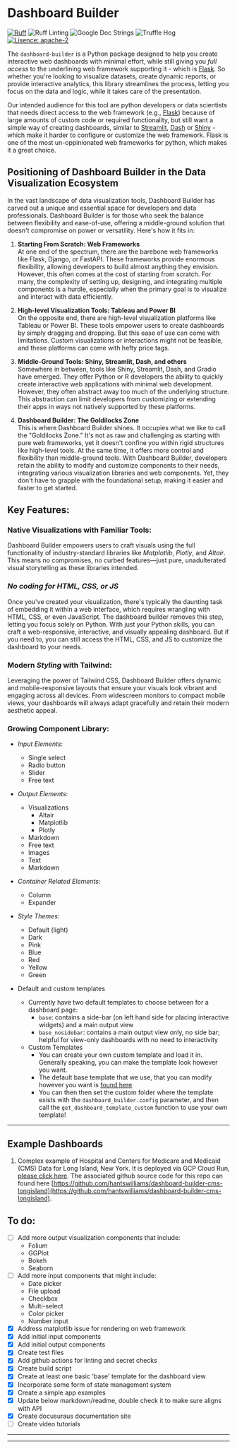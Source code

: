 # Dashboard Builder

[![Ruff](https://img.shields.io/endpoint?url=https://raw.githubusercontent.com/astral-sh/ruff/main/assets/badge/v2.json)](https://github.com/astral-sh/ruff)
![Ruff Linting](https://github.com/hantswilliams/dashboard-builder/actions/workflows/ruff.yml/badge.svg)
![Google Doc Strings](https://img.shields.io/badge/Doc_Strings-Google-blue)
![Truffle Hog](https://github.com/hantswilliams/dashboard-builder/actions/workflows/trufflehog.yml/badge.svg)
[![Lisence: apache-2](https://img.shields.io/badge/Lisence:-Apache%202-red)](https://github.com/apache/.github/blob/main/LICENSE)


The `dashboard-builder` is a Python package designed to help you create interactive web dashboards with minimal effort, while still giving you *full access* to the underlining web framework supporting it - which is [Flask](https://flask.palletsprojects.com/). So whether you're looking to visualize datasets, create dynamic reports, or provide interactive analytics, this library streamlines the process, letting you focus on the data and logic, while it takes care of the presentation.

Our intended audience for this tool are python developers or data scientists that needs direct access to the web framework (e.g., [Flask](https://flask.palletsprojects.com/)) because of large amounts of custom code or required functionality, but still want a simple way of creating dashboards, similar to [Streamlit](https://streamlit.io/), [Dash](https://plotly.com/dash/) or [Shiny](https://shiny.posit.co/py/) - which make it harder to configure or customize the web framework. Flask is one of the most un-oppinionated web frameworks for python, which makes it a great choice.

##  **Positioning of Dashboard Builder in the Data Visualization Ecosystem**

In the vast landscape of data visualization tools, Dashboard Builder has carved out a unique and essential space for developers and data professionals. Dashboard Builder is for those who seek the balance between flexibility and ease-of-use, offering a middle-ground solution that doesn't compromise on power or versatility. Here's how it fits in:

1. **Starting From Scratch: Web Frameworks**  
   At one end of the spectrum, there are the barebone web frameworks like Flask, Django, or FastAPI. These frameworks provide enormous flexibility, allowing developers to build almost anything they envision. However, this often comes at the cost of starting from scratch. For many, the complexity of setting up, designing, and integrating multiple components is a hurdle, especially when the primary goal is to visualize and interact with data efficiently.

2. **High-level Visualization Tools: Tableau and Power BI**  
   On the opposite end, there are high-level visualization platforms like Tableau or Power BI. These tools empower users to create dashboards by simply dragging and dropping. But this ease of use can come with limitations. Custom visualizations or interactions might not be feasible, and these platforms can come with hefty price tags.

3. **Middle-Ground Tools: Shiny, Streamlit, Dash, and others**  
   Somewhere in between, tools like Shiny, Streamlit, Dash, and Gradio have emerged. They offer Python or R developers the ability to quickly create interactive web applications with minimal web development. However, they often abstract away too much of the underlying structure. This abstraction can limit developers from customizing or extending their apps in ways not natively supported by these platforms.

4. **Dashboard Builder: The Goldilocks Zone**  
   This is where Dashboard Builder shines. It occupies what we like to call the "Goldilocks Zone." It's not as raw and challenging as starting with pure web frameworks, yet it doesn't confine you within rigid structures like high-level tools. At the same time, it offers more control and flexibility than middle-ground tools. With Dashboard Builder, developers retain the ability to modify and customize components to their needs, integrating various visualization libraries and web components. Yet, they don't have to grapple with the foundational setup, making it easier and faster to get started.

## **Key Features**: 

### Native Visualizations with Familiar Tools:
Dashboard Builder empowers users to craft visuals using the full functionality of industry-standard libraries like *Matplotlib*, *Plotly*, and *Altair*. This means no compromises, no curbed features—just pure, unadulterated visual storytelling as these libraries intended.

### *No coding for HTML, CSS, or JS* 
Once you've created your visualization, there's typically the daunting task of embedding it within a web interface, which requires wrangling with HTML, CSS, or even JavaScript. The dashboard builder removes this step, letting you focus solely on Python. With just your Python skills, you can craft a web-responsive, interactive, and visually appealing dashboard. But if you need to, you can still access the HTML, CSS, and JS to customize the dashboard to your needs.

### Modern *Styling* with Tailwind: 
Leveraging the power of Tailwind CSS, Dashboard Builder offers dynamic and mobile-responsive layouts that ensure your visuals look vibrant and engaging across all devices. From widescreen monitors to compact mobile views, your dashboards will always adapt gracefully and retain their modern aesthetic appeal.

### Growing Component Library: 
- *Input Elements*: 
    - Single select 
    - Radio button 
    - Slider
    - Free text
    
- *Output Elements*: 
    - Visualizations
        - Altair 
        - Matplotlib 
        - Plotly
    - Markdown 
    - Free text 
    - Images
    - Text
    - Markdown

- *Container Related Elements*:
    - Column 
    - Expander 

- *Style Themes*: 
    - Default (light)
    - Dark 
    - Pink
    - Blue
    - Red
    - Yellow
    - Green

- Default and custom templates 
    - Currently have two default templates to choose between for a dashboard page: 
        - `base`: contains a side-bar (on left hand side for placing interactive widgets) and a main output view
        - `base_nosidebar`: contains a main output view only, no side bar; helpful for view-only dashboards with no need to interactivity
    - Custom Templates 
        - You can create your own custom template and load it in. Generally speaking, you can make the template look however you want. 
        - The default base template that we use, that you can modify however you want is [found here](https://github.com/hantswilliams/dashboard-builder/blob/main/dashboard_builder/dashboard_templates/base.j2)
        - You can then then set the custom folder where the template exists with the `dashboard_builder.config` parameter, and then call the `get_dashboard_template_custom` function to use your own template!  


--- 

## **Example Dashboards**

1. Complex example of Hospital and Centers for Medicare and Medicaid (CMS) Data for Long Island, New York. It is deployed via GCP Cloud Run, [please click here](https://dashboard-builder-cms-longisland-ua432tkhwq-uc.a.run.app/). The associated github source code for this repo can found here [https://github.com/hantswilliams/dashboard-builder-cms-longisland](https://github.com/hantswilliams/dashboard-builder-cms-longisland). 

## To do: 
- [ ] Add more output visualization components that include:
    - Folium
    - GGPlot
    - Bokeh
    - Seaborn
- [ ] Add more input components that might include: 
    - Date picker
    - File upload
    - Checkbox
    - Multi-select
    - Color picker
    - Number input
- [x] Address matplotlib issue for rendering on web framework
- [x] Add initial input components
- [x] Add initial output components
- [x] Create test files 
- [x] Add github actions for linting and secret checks
- [x] Create build script 
- [x] Create at least one basic 'base' template for the dashboard view 
- [x] Incorporate some form of state management system 
- [x] Create a simple app examples
- [x] Update below markdown/readme, double check it to make sure aligns with API 
- [x] Create docusuraus documentation site 
- [ ] Create video tutorials 
---

---
